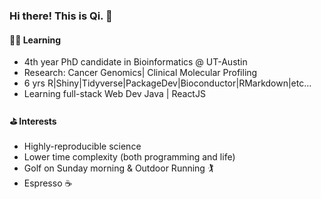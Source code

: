 ### Hi there! This is Qi. 👋



####  🧑‍💻 Learning

* 4th year PhD candidate in Bioinformatics @ UT-Austin
* Research: Cancer Genomics| Clinical Molecular Profiling 
* 6 yrs R|Shiny|Tidyverse|PackageDev|Bioconductor|RMarkdown|etc...
* Learning full-stack Web Dev Java | ReactJS

#### ⛳️ Interests

* Highly-reproducible science
* Lower time complexity (both programming and life)
* Golf on Sunday morning & Outdoor Running 🏌️
* Espresso ☕️
